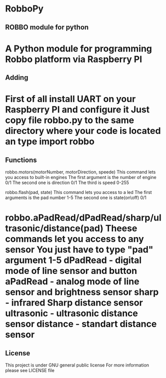 # RobboPy
ROBBO module for python
-----------------------
A Python module for programming Robbo platform via Raspberry PI
===============================================================
Adding
------
First of all install UART on your Raspberry PI and configure it
Just copy file robbo.py to the same directory where your code is located an type
import robbo
================================================================================
Functions
---------
robbo.motors(motorNumber, motorDirection, speede)
This command lets you access to built-in engines
The first argument is the number of engine 0/1
The second one is direction 0/1
The third is speed 0-255

robbo.flash(pad, state)
This command lets you access to a led
The first arguments is the pad number 1-5
The second one is state(on\off) 0/1

robbo.aPadRead/dPadRead/sharp/ultrasonic/distance(pad)
Theese commands let you access to any sensor
You just have to type "pad" argument 1-5
dPadRead - digital mode of line sensor and button
aPadRead - analog mode of line sensor and brightness sensor
sharp - infrared Sharp distance sensor
ultrasonic - ultrasonic distance sensor
distance - standart distance sensor
================================================================================
License
-------
This project is under GNU general public license
For more information please see LICENSE file
